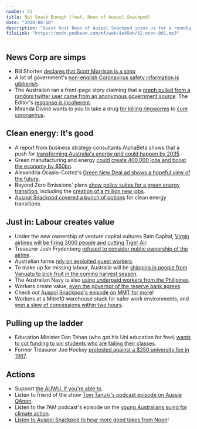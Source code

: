 ```yaml
---
number: 32
title: Not Snack Enough (feat. Noon of Auspol Snackpod)
date: "2020-08-18"
description: "Guest host Noon of Auspol Snackpod joins us for a roundup of media news, an explanation of how clean energy could get us out of the recession and a stirring dive into Marxist theory."
fileLink: "https://mcdn.podbean.com/mf/web/4a45eh/32-noon-001.mp3"
---
```


## News Corp are simps

- Bill Shorten [declares that Scott Morrison is a simp](https://twitter.com/cameronwilson/status/1294786509434843136?s=21)
- A lot of government's [non-english Coronavirus safety information is gibberish](https://www.abc.net.au/news/2020-08-13/coronavirus-messages-translated-to-nonsense-in-other-languages/12550520).
- The Australian ran a front-page story claiming that a [graph pulled from a random twitter user came from an anonymous government source](https://twitter.com/ABCmediawatch/status/1293079703410978816?s=20). The Editor's [response is incoherent](https://www.abc.net.au/cm/lb/12542908/data/dennis-response-data.pdf).
- Miranda Divine wants to you to take a drug [for killing ringworms](https://www.theguardian.com/australia-news/2020/aug/13/what-is-ivermectin-and-should-we-be-using-it-to-treat-covid-19) to [cure coronavirus](https://www.dailytelegraph.com.au/news/opinion/miranda-devine-local-doctor-may-have-breakthrough-coronavirus-cure/news-story/ad0b613710a8097c66226c10cdb59ded).

## Clean energy: It's good

- A report from business strategy consultants AlphaBeta shows that a push for [transforming Australia's energy grid could happen by 2035](https://www.theguardian.com/australia-news/2020/jul/21/plan-that-tackles-recession-and-climate-change-could-create-80000-jobs-report-says).
- Green manufacturing and energy [could create 400,000 jobs and boost the economy by $50bn](https://reneweconomy.com.au/green-manufacturing-could-deliver-50bn-boost-to-gdp-400000-jobs-98873).
- Alexandria Ocasio-Cortez's [Green New Deal ad shows a hopeful view of the future](https://www.youtube.com/watch?v=d9uTH0iprVQ).
- Beyond Zero Emissions' plans [show policy suites for a green energy transition](https://bze.org.au/research/), including the [creation of a million new jobs](https://bze.org.au/the-million-jobs-plan/).
- [Auspol Snackpod covered a bunch of options](https://auspolsnackpod.podbean.com/e/026-climate-cookies/) for clean energy transitions.

## Just in: Labour creates value

- Under the new ownership of venture capital vultures Bain Capital, [Virgin airlines will be firing 3000 people and cutting Tiger Air](https://www.news.com.au/travel/travel-updates/health-safety/virgin-australia-plans-to-cut-3000-jobs-due-to-lower-travel-demand/news-story/c89e4010c8ee86ec98ba1609b01c004a).
- Treasurer Josh Frydenberg [refused to consider public ownership of the airline](https://thenewdaily.com.au/finance/finance-news/2020/04/21/virgin-australia-administration-unions/).
- Australian farms [rely on exploited guest workers](https://www.theguardian.com/australia-news/2018/oct/29/a-third-of-australias-foreign-workers-paid-less-than-half-minimum-wage-study).
- To make up for missing labour, Australia will be [shipping in people from Vanuatu to pick fruit in the coming harvest season](https://www.dailymail.co.uk/news/article-8590623/Fruit-pickers-Vanuatu-arrive-Northern-Territory-labour-shortage.html). 
- The Australian Navy is also [using underpaid workers from the Philipines](https://www.afr.com/companies/manufacturing/union-accuses-navy-shipbuilder-austal-of-modern-day-slavery-20200803-p55hzv).
- Workers create value, [even the governor of the reserve bank agrees](https://www.theguardian.com/australia-news/2020/aug/14/australia-should-borrow-at-todays-low-rates-to-pay-for-job-creation-rba-chief). 
- Check out [Auspol Snackpod's episode on MMT for more](https://auspolsnackpod.podbean.com/e/055-many-munchable-treats/)!
- Workers at a Mitre10 warehouse stuck for safer work environments, and [won a slew of concessions within two hours](https://twitter.com/tallredpoppy/status/1292641971509444608).  

## Pulling up the ladder

- Education Minister Dan Tehan (who got his Uni education for free) [wants to cut funding to uni students who are failing their classes](https://www.smh.com.au/politics/federal/no-help-uni-students-who-fail-half-their-subjects-to-lose-taxpayer-support-20200812-p55l18.html).
- Former Treasurer Joe Hockey [protested against a $250 university fee in 1987](https://www.smh.com.au/politics/federal/joe-hockey-video-from-1987-shows-treasurer-protesting-against-university-fees-20140528-394jn.html).

## Actions

- Support [the AUWU, if you're able to](https://twitter.com/AusUnemployment/status/1293807247357693952).
- Listen to friend of the show [Tom Tanuki's podcast episode on Aussie QAnon](https://www.patreon.com/posts/40505814).
- Listen to the 7AM podcast's episode on the [young Australians suing for climate action](https://7ampodcast.com.au/episodes/the-young-australians-suing-for-climate-action).
- [Listen to Auspol Snackpod to hear more good takes from Noon](https://auspolsnackpod.podbean.com)! 
